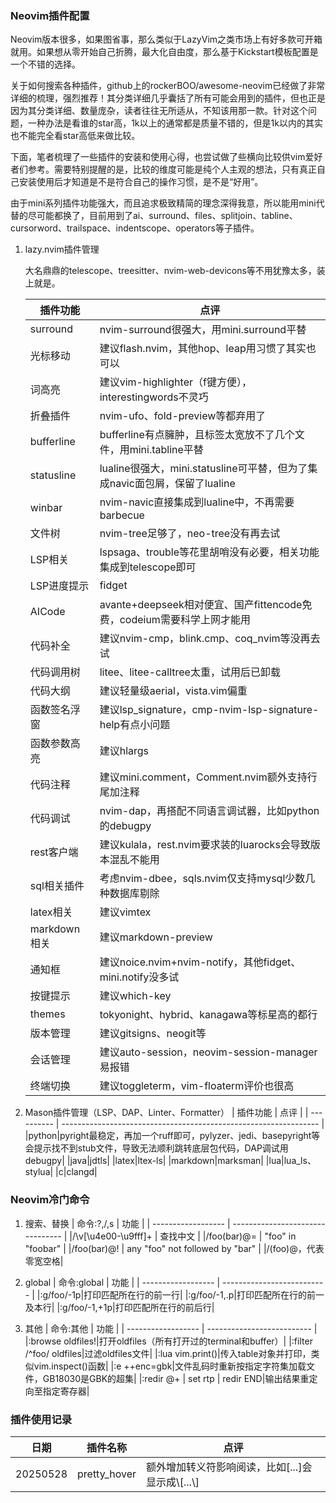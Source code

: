 ### Neovim插件配置

Neovim版本很多，如果图省事，那么类似于LazyVim之类市场上有好多款可开箱就用。如果想从零开始自己折腾，最大化自由度，那么基于Kickstart模板配置是一个不错的选择。

关于如何搜索各种插件，github上的rockerBOO/awesome-neovim已经做了非常详细的梳理，强烈推荐！其分类详细几乎囊括了所有可能会用到的插件，但也正是因为其分类详细、数量庞杂，读者往往无所适从，不知该用那一款。针对这个问题，一种办法是看谁的star高，1k以上的通常都是质量不错的，但是1k以内的其实也不能完全看star高低来做比较。

下面，笔者梳理了一些插件的安装和使用心得，也尝试做了些横向比较供vim爱好者们参考。需要特别提醒的是，比较的维度可能是纯个人主观的想法，只有真正自己安装使用后才知道是不是符合自己的操作习惯，是不是“好用”。

由于mini系列插件功能强大，而且追求极致精简的理念深得我意，所以能用mini代替的尽可能都换了，目前用到了ai、surround、files、splitjoin、tabline、cursorword、trailspace、indentscope、operators等子插件。

1.  lazy.nvim插件管理

    大名鼎鼎的telescope、treesitter、nvim-web-devicons等不用犹豫太多，装上就是。

    | 插件功能     | 点评                                                                       |
    | ------------ | -------------------------------------------------------------------------- |
    | surround     | nvim-surround很强大，用mini.surround平替                                   |
    | 光标移动     | 建议flash.nvim，其他hop、leap用习惯了其实也可以                            |
    | 词高亮       | 建议vim-highlighter（f键方便），interestingwords不灵巧                     |
    | 折叠插件     | nvim-ufo、fold-preview等都弃用了                                           |
    | bufferline   | bufferline有点臃肿，且标签太宽放不了几个文件，用mini.tabline平替           |
    | statusline   | lualine很强大，mini.statusline可平替，但为了集成navic面包屑，保留了lualine |
    | winbar       | nvim-navic直接集成到lualine中，不再需要barbecue                            |
    | 文件树       | nvim-tree足够了，neo-tree没有再去试                                        |
    | LSP相关      | lspsaga、trouble等花里胡哨没有必要，相关功能集成到telescope即可            |
    | LSP进度提示  | fidget                                                                     |
    | AICode       | avante+deepseek相对便宜、国产fittencode免费，codeium需要科学上网才能用     |
    | 代码补全     | 建议nvim-cmp，blink.cmp、coq_nvim等没再去试                                |
    | 代码调用树   | litee、litee-calltree太重，试用后已卸载                                    |
    | 代码大纲     | 建议轻量级aerial，vista.vim偏重                                            |
    | 函数签名浮窗 | 建议lsp_signature，cmp-nvim-lsp-signature-help有点小问题                   |
    | 函数参数高亮 | 建议hlargs                                                                 |
    | 代码注释     | 建议mini.comment，Comment.nvim额外支持行尾加注释                           |
    | 代码调试     | nvim-dap，再搭配不同语言调试器，比如python的debugpy                        |
    | rest客户端   | 建议kulala，rest.nvim要求装的luarocks会导致版本混乱不能用                  |
    | sql相关插件  | 考虑nvim-dbee，sqls.nvim仅支持mysql少数几种数据库剔除                      |
    | latex相关    | 建议vimtex                                                                 |
    | markdown相关 | 建议markdown-preview                                                       |
    | 通知框       | 建议noice.nvim+nvim-notify，其他fidget、mini.notify没多试                  |
    | 按键提示     | 建议which-key                                                              |
    | themes       | tokyonight、hybrid、kanagawa等标星高的都行                                 |
    | 版本管理     | 建议gitsigns、neogit等                                                     |
    | 会话管理     | 建议auto-session，neovim-session-manager易报错                             |
    | 终端切换     | 建议toggleterm，vim-floaterm评价也很高                                     |

1.  Mason插件管理（LSP、DAP、Linter、Formatter）
    | 插件功能 | 点评 |
    | ---------- | ---------------------------------------------------------------- |
    |python|pyright最稳定，再加一个ruff即可，pylyzer、jedi、basepyright等会提示找不到stub文件，导致无法顺利跳转底层包代码，DAP调试用debugpy|
    |java|jdtls|
    |latex|ltex-ls|
    |markdown|marksman|
    |lua|lua_ls、stylua|
    |c|clangd|

### Neovim冷门命令

1. 搜索、替换
   | 命令:?,/,s | 功能 |
   | ------------------ | -------------------------------- |
   |/\v[\u4e00-\u9fff]+ | 查找中文 |
   |/foo\(bar\)\@= | "foo" in "foobar" |
   |/foo\(bar\)\@! | any "foo" not followed by "bar" |
   |/\(foo\)\@<!bar | any "bar" that's not in "foobar" |
   |/\(\/\/.\*\)\@<!in | "in" which is not after "//" |
   |:%s/\%u200b//gc |删除Unicode字符<200b>，代表零宽空格|
1. global
   | 命令:global | 功能 |
   | ------------------ | -------------------------- |
   |:g/foo/-1p|打印匹配所在行的前一行|
   |:g/foo/-1,.p|打印匹配所在行的前一及本行|
   |:g/foo/-1,+1p|打印匹配所在行的前后行|

1. 其他
   | 命令:其他 | 功能 |
   | ------------------ | -------------------------- |
   |:browse oldfiles!|打开oldfiles（所有打开过的terminal和buffer）|
   |:filter /^foo/ oldfiles|过滤oldfiles文件|
   |:lua vim.print()|传入table对象并打印，类似vim.inspect()函数|
   |:e ++enc=gbk|文件乱码时重新按指定字符集加载文件，GB18030是GBK的超集|
   |:redir @+ \| set rtp \| redir END|输出结果重定向至指定寄存器|

### 插件使用记录

| 日期     | 插件名称     | 点评                                               |
| -------- | ------------ | -------------------------------------------------- |
| 20250528 | pretty_hover | 额外增加转义符影响阅读，比如[...]会显示成\\[...\\] |

